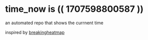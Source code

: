 # time_now is (( 1707598800587 ))

an automated repo that shows the currnent time

inspired by [breakingheatmap](https://github.com/breakingheatmap/breakingheatmap)